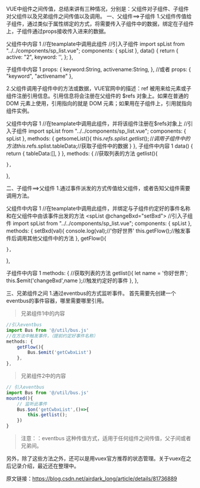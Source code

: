 VUE中组件之间传值，总结来讲有三种情况，分别是：父组件对子组件、子组件对父组件以及兄弟组件之间传值以及调用。
一、父组件==>子组件
1.父组件传值给子组件，通过类似于属性绑定的方式，将需要传入子组件中的数据，绑定在子组件上，子组件通过props接收传入进来的数据。

父组件中内容
1
//在teamplate中调用此组件
<spList :keyword="keyword" :activename="active"></spList>
//引入子组件
import spList from "../../components/sp_list.vue";
components: {
    spList
},
data() {
    return {
        active: "2",
        keyword: '',
    };
},

子组件中内容
1
props: {
     keyword:String,
     activename:String,
},
//或者
props: {
     "keyword",
     "activename"
},

2.父组件调用子组件中的方法或数据，VUE官网中的描述：ref 被用来给元素或子组件注册引用信息。引用信息将会注册在父组件的 $refs 对象上。如果在普通的 DOM 元素上使用，引用指向的就是 DOM 元素；如果用在子组件上，引用就指向组件实例。

父组件中内容
1
//在teamplate中调用此组件，并将该组件注册在$refs对象上
<spList ref="splist"></spList>
//引入子组件
import spList from "../../components/sp_list.vue";
components: {
    spList
},
methods: {
    getsomeList(){
        this.$refs.splist.getlist();//调用子组件中的方法
        this.$refs.splist.tableData;//获取子组件中的数据
    }
},
子组件中内容
1
data() {
    return {
        tableData:[],
    }
},
 methods: {
    //获取列表的方法
    getlist(){

    },
},

二、子组件==>父组件
1.通过事件派发的方式传值给父组件，或者告知父组件需要调用方法。

父组件中内容
1
//在teamplate中调用此组件，并绑定与子组件约定好的事件名称和在父组件中由该事件出发的方法
<spList @changeBxd="setBxd"></spList>
//引入子组件
import spList from "../../components/sp_list.vue";
components: {
    spList
},
methods: {
    setBxd(val){
        console.log(val);//'你好世界'
        this.getFlow();//触发事件后调用其他父组件中的方法
    },
    getFlow(){

    },
},

子组件中内容
1
methods: {
    //获取列表的方法
    getlist(){
        let name = '你好世界';
        this.$emit('changeBxd',name );//触发约定好的事件
    },
},

三、兄弟组件之间
1.通过eventbus的方式监听事件。
首先需要先创建一个eventbus的事件容器，哪里需要哪里引用。

> 兄弟组件1中的内容

```javascript
//引入eventbus
import Bus from '@/util/bus.js'
//在方法中触发事件，（提前约定好事件名称）
methods: {
    getFlow(){
        Bus.$emit('getCwbxList')
    },
},
```

> 兄弟组件2中的内容

```javascript
// 引入eventbus
import Bus from '@/util/bus.js'
mounted(){
    // 监听此事件
    Bus.$on('getCwbxList',()=>{
        this.getlist();
    })
}
```

> 注意：：eventbus 这种传值方式，适用于任何组件之间传值，父子间或者兄弟间。

另外，除了这些方法之外，还可以是用vuex官方推荐的状态管理。关于vuex在之后记录介绍，最近还在整理中。


原文链接：https://blog.csdn.net/airdark_long/article/details/81736889